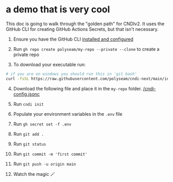 # a demo that is very cool

This doc is going to walk through the "golden path" for CNDIv2. It uses the
GitHub CLI for creating GitHub Actions Secrets, but that isn't necessary.

1. Ensure you have the GitHub CLI
   [installed and configured](https://docs.github.com/en/github-cli/github-cli/quickstart)

2. Run `gh repo create polyseam/my-repo --private --clone` to create a private
   repo

3. To download your executable run:

```bash
# if you are on windows you should run this in 'git bash'
curl -fsSL https://raw.githubusercontent.com/polyseam/cndi-next/main/install.sh | sh
```

4. Download the following file and place it in the `my-repo` folder.
   [/cndi-config.jsonc](/cndi-config.jsonc)

5. Run `cndi init`

6. Populate your environment variables in the `.env` file

7. Run `gh secret set -f .env`

8. Run `git add .`

9. Run `git status`

10. Run `git commit -m 'first commit'`

11. Run `git push -u origin main`

12. Watch the magic 🪄
